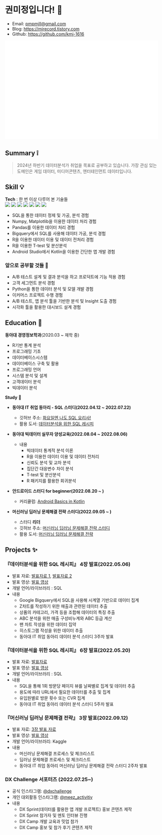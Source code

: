 # 권미정입니다! :wave:
- Email: pmpmjll@gmail.com
- Blog: https://mjrecord.tistory.com
- Github: https://github.com/kmj-1616

![Metrics](/github-metrics.svg)

## Summary :grey_exclamation:
> 2024년 하반기 데이터분석가 취업을 목표로 공부하고 있습니다.
> 가장 관심 있는 도메인은 게임 데이터, 미디어콘텐츠, 엔터테인먼트 데이터입니다.

## Skill :bulb:
**Tech** :
한 번 이상 다루어 본 기술들     
<img src="https://img.shields.io/badge/R-276DC3?style=flat-square&logo=R&logoColor=white"/></a>
<img src="https://img.shields.io/badge/Python-3766AB?style=flat-square&logo=Python&logoColor=white"/></a>
<img src="https://img.shields.io/badge/Oracle-F80000?style=flat-square&logo=Oracle&logoColor=white"/></a>
<img src="https://img.shields.io/badge/Numpy-013243?style=flat-square&logo=Numpy&logoColor=white"/></a>
<img src="https://img.shields.io/badge/Pandas-150458?style=flat-square&logo=Pandas&logoColor=white"/></a>
<img src="https://img.shields.io/badge/Bigquery-4285F4?style=flat-square&logo=Google Cloud&logoColor=white"/></a>
<img src="https://img.shields.io/badge/Kotlin-7F52FF?style=flat-square&logo=Kotlin&logoColor=white"/></a>

- SQL을 통한 데이터 정제 및 가공, 분석 경험
- Numpy, Matplotlib을 이용한 데이터 처리 경험
- Pandas를 이용한 데이터 처리 경험
- Bigquery에서 SQL를 사용해 데이터 가공, 분석 경험
- R을 이용한 데이터 이용 및 데이터 전처리 경험
- R을 이용한 T-test 및 분산분석
- Android Studio에서 Kotlin을 이용한 간단한 앱 개발 경험

### 앞으로 공부할 것들 :memo:
- A/B 테스트 설계 및 결과 분석을 하고 프로덕트에 기능 적용 경험
- 고객 세그먼트 분석 경험
- Python을 통한 데이터 분석 및 모델 개발 경험
- 이커머스 프로젝트 수행 경험
- A/B 테스트, 앱 분석 툴을 기반한 분석 및 Insight 도출 경험
- 시각화 툴을 활용한 대시보드 설계 경험


## Education :book:

**동아대 경영정보학과**(2020.03 ~ 재학 중)  
- R기반 통계 분석
- 프로그래밍 기초
- 데이터베이스시스템
- 데이터베이스 구축 및 활용
- 프로그래밍 언어
- 시스템 분석 및 설계
- 고객데이터 분석
- 빅데이터 분석

**Study** :busts_in_silhouette:

- **동아대 IT 취업 동아리 - SQL 스터디(2022.04.12 ~ 2022.07.22)**
  - 깃허브 주소: [화요일엔 나도 SQL 요리사!](https://github.com/donga-it-club/SQL-STUDY)
  - 활용 도서: [데이터분석을 위한 SQL 레시피](https://g.co/kgs/wPVrmG)
  
- **동아대 빅데이터 실무자 양성교육(2022.08.04 ~ 2022.08.06)**
  - 내용
    - 빅데이터 통계적 분석 이론
    - R을 이용한 데이터 이용 및 데이터 전처리
    - 신뢰도 분석 및 교차 분석
    - 집단간 대응변수 차이 분석
    - T-test 및 분산분석
    - R 패키지를 활용한 회귀분석
    
- **안드로이드 스터디 for beginner(2022.08.20 ~ )**
  - 커리큘럼: [Android Basics in Kotlin](https://developer.android.com/courses/android-basics-kotlin/course)
  
- **머신러닝 딥러닝 문제해결 전략 스터디(2022.09.05 ~ )**
  - 스터디 **리더**
  - 깃허브 주소: [머신러닝 딥러닝 문제해결 전략 스터디](https://github.com/donga-it-club/ML_DL_Problemsolving_Study)
  - 활용 도서: [머신러닝 딥러닝 문제해결 전략](https://drive.google.com/file/d/1WhlQ3RUEuRfoF79ZhFe6iuGmRoF2NCBe/view)


## Projects :sparkles:
 
### 『데이터분석을 위한 SQL 레시피』 4장 발표(2022.05.06)  

- 발표 자료: [발표자료 1](https://mjrecord.tistory.com/10), [발표자료 2](https://mjrecord.tistory.com/11)
- 발표 영상: [발표 영상](https://drive.google.com/file/d/1QBXaD6Vj2grIkOeEF-Gn3_kkIL-_GHCd/view)
- 개발 언어/라이브러리 : SQL  
- 내용
  - Google Bigquery에서 SQL을 사용해 시계열 기반으로 데이터 집계
  - Z차트를 작성하기 위한 매출과 관련된 데이터 추출
  - 상품의 카테고리, 가격 등을 조합해 데이터의 특징 추출
  - ABC 분석을 위한 매출 구성비누계와 ABC 등급 계산
  - 팬 차트 작성을 위한 데이터 집약
  - 히스토그램 작성을 위한 데이터 추출
  - 동아대 IT 취업 동아리 데이터 분석 스터디 3주차 발표

### 『데이터분석을 위한 SQL 레시피』 6장 발표(2022.05.20)

- 발표 자료: [발표자료](https://mjrecord.tistory.com/12)
- 발표 영상: [발표 영상](https://drive.google.com/file/d/1_1wvP-7IAQWcxvUnpjEvcVHm2JYP-aYT/view)
- 개발 언어/라이브러리 : SQL 
- 내용
  - SQL을 통해 1회 방문당 페이지 뷰를 날짜별로 집계 및 데이터 추출
  - 용도에 따라 URL에서 필요한 데이터를 추출 및 집계
  - 유입원별로 방문 횟수 또는 CVR 집계
  - 동아대 IT 취업 동아리 데이터 분석 스터디 5주차 발표
  
### 『머신러닝 딥러닝 문제해결 전략』 3장 발표(2022.09.12)

- 발표 자료: [3장 발표 자료](https://mjrecord.tistory.com/14)
- 발표 영상: [발표 영상](https://drive.google.com/file/d/1k_P7g_2Sftp-tPDFzmukH8xOU2Y9KwMs/view?usp=sharing)
- 개발 언어/라이브러리: Kaggle
- 내용
  - 머신러닝 문제해결 프로세스 및 체크리스트
  - 딥러닝 문제해결 프로세스 및 체크리스트
  - 동아대 IT 취업 동아리 머신러닝 딥러닝 문제해결 전략 스터디 2주차 발표

### DX Challenge 서포터즈 (2022.07.25~)

- 공식 인스타그램: [@dxchallenge](https://instagram.com/dxchallenge?igshid=YmMyMTA2M2Y=)
- 개인 대외활동 인스타그램: [@meez_activitiy](https://instagram.com/meez_activity?igshid=YmMyMTA2M2Y=)
- 내용
  - DX Sprint(데이터를 활용한 앱 개발 프로젝트) 홍보 콘텐츠 제작
  - DX Sprint 참가자 및 멘토 인터뷰 진행
  - DX Camp 개발 교육과 밋업 참가
  - DX Camp 홍보 및 참가 후기 콘텐츠 제작
